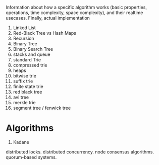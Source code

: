 Information about how a specific algorithm works (basic properties, operations, time complexity, space complexity), and their realtime usecases. 
Finally, actual implementation

1. Linked List
2. Red-Black Tree vs Hash Maps
3. Recursion
4. Binary Tree
5. Binary Search Tree
6. stacks and queue
7. standard Trie
8. compressed trie
9. heaps
10. bitwise trie
11. suffix trie
12. finite state trie
13. red black tree
14. avl tree
15. merkle trie
16. segment tree / fenwick tree 

# Algorithms
1. Kadane

distributed locks.
distributed concurrency.
node consensus algorithms.
quorum-based systems.
